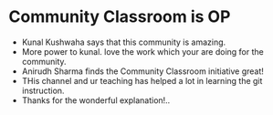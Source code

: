 # Community Classroom is OP

- Kunal Kushwaha says that this community is amazing.
- More power to kunal. love the work which your are doing for the community.
- Anirudh Sharma finds the Community Classroom initiative great!
- THis channel and ur teaching has helped a lot in learning the git instruction.
- Thanks for the wonderful explanation!..
